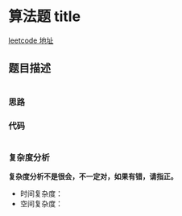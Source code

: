 # 算法题 title
[leetcode 地址]( )

## 题目描述

```

```

### 思路



### 代码
```javascript

```
### 复杂度分析
**复杂度分析不是很会，不一定对，如果有错，请指正。**
- 时间复杂度：
- 空间复杂度：